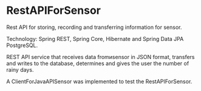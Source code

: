 # RestAPIForSensor
Rest API  for storing, recording and transferring information for sensor.

Technology: Spring REST, Spring Core, Hibernate and Spring Data JPA PostgreSQL.

REST API service that receives data fromиsensor in JSON format,
transfers and writes to the database, determines and gives the user the number of rainy days.

A ClientForJavaAPISensor was implemented to test the RestAPIForSensor.
